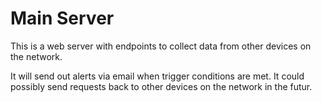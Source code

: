 # Main Server

This is a web server with endpoints to collect data from other devices on the network.

It will send out alerts via email when trigger conditions are met.
It could possibly send requests back to other devices on the network in the futur.

